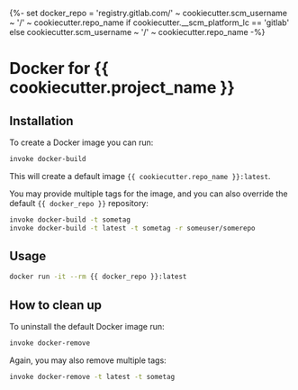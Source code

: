 {%- set docker_repo = 'registry.gitlab.com/' ~ cookiecutter.scm_username ~ '/' ~ cookiecutter.repo_name if cookiecutter.__scm_platform_lc == 'gitlab' else cookiecutter.scm_username ~ '/' ~ cookiecutter.repo_name -%}
# Docker for {{ cookiecutter.project_name }}

## Installation

To create a Docker image you can run:

```bash
invoke docker-build
```

This will create a default image `{{ cookiecutter.repo_name }}:latest`.

You may provide multiple tags for the image, and you can also override the default `{{ docker_repo }}` repository:

```bash
invoke docker-build -t sometag
invoke docker-build -t latest -t sometag -r someuser/somerepo
```

## Usage

```bash
docker run -it --rm {{ docker_repo }}:latest
```

## How to clean up

To uninstall the default Docker image run:

```bash
invoke docker-remove
```

Again, you may also remove multiple tags:

```bash
invoke docker-remove -t latest -t sometag
```
